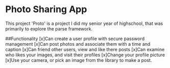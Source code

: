 # Photo Sharing App

This project 'Proto' is a project I did my senior year of highschool, that was primarily to explore the parse framework. 

##Functionality
[x]Can create a user profile with secure password management
[x]Can post photos and associate them with a time and caption
[x]Can friend other users, view and like there posts
[x]Can examine who likes your images, and visit their profiles
[x]Change your profile picture
[x]Use your camera, or pick an image from the library to make a post.
